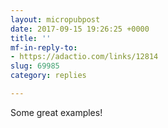 ```yaml
---
layout: micropubpost
date: 2017-09-15 19:26:25 +0000
title: ''
mf-in-reply-to:
- https://adactio.com/links/12814
slug: 69985
category: replies

---
```

Some great examples!
